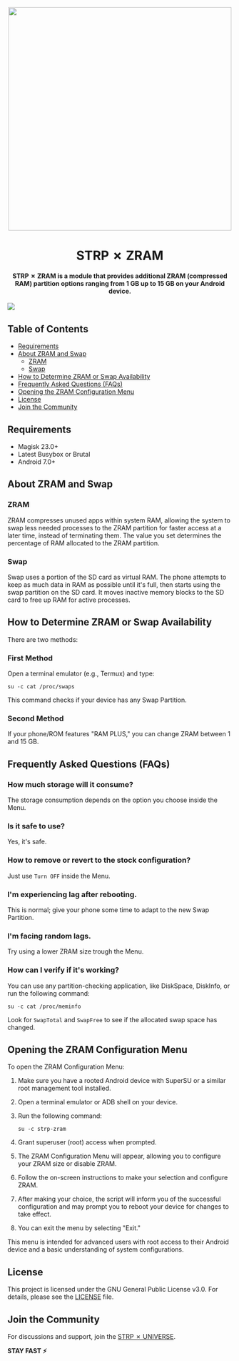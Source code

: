 <p align="center"><a href="https://t.me/AndroidRootModulesCommunity"><img src="https://i.imgur.com/hxbAbP4.jpg" width="500"></a></p>  
 <h1 align="center"><b> STRP ✗ ZRAM </b></h1> 
 <h4 align="center">STRP ✗ ZRAM is a module that provides additional ZRAM (compressed RAM) partition options ranging from 1 GB up to 15 GB on your Android device.
 </h4>

 <a href="https://t.me/AndroidRootModulesCommunity"><img src="https://img.shields.io/badge/Join-Telegram%20Channel-red.svg?logo=Telegram"></a>


## Table of Contents

- [Requirements](#requirements)
- [About ZRAM and Swap](#about-zram-and-swap)
  - [ZRAM](#zram)
  - [Swap](#swap)
- [How to Determine ZRAM or Swap Availability](#how-to-determine-zram-or-swap-availability)
- [Frequently Asked Questions (FAQs)](#frequently-asked-questions-faqs)
- [Opening the ZRAM Configuration Menu](#opening-the-zram-configuration-menu)
- [License](#license)
- [Join the Community](#join-the-community)

## Requirements

- Magisk 23.0+
- Latest Busybox or Brutal
- Android 7.0+

## About ZRAM and Swap

### ZRAM

ZRAM compresses unused apps within system RAM, allowing the system to swap less needed processes to the ZRAM partition for faster access at a later time, instead of terminating them. The value you set determines the percentage of RAM allocated to the ZRAM partition.

### Swap

Swap uses a portion of the SD card as virtual RAM. The phone attempts to keep as much data in RAM as possible until it's full, then starts using the swap partition on the SD card. It moves inactive memory blocks to the SD card to free up RAM for active processes.

## How to Determine ZRAM or Swap Availability

There are two methods:

### First Method

Open a terminal emulator (e.g., Termux) and type:

```
su -c cat /proc/swaps
```

This command checks if your device has any Swap Partition.

### Second Method

If your phone/ROM features "RAM PLUS," you can change ZRAM between 1 and 15 GB.

## Frequently Asked Questions (FAQs)

### How much storage will it consume?

The storage consumption depends on the option you choose inside the Menu.

### Is it safe to use?

Yes, it's safe.

### How to remove or revert to the stock configuration?

Just use `Turn OFF` inside the Menu.

### I'm experiencing lag after rebooting.

This is normal; give your phone some time to adapt to the new Swap Partition.

### I'm facing random lags.

Try using a lower ZRAM size trough the Menu.

### How can I verify if it's working?

You can use any partition-checking application, like DiskSpace, DiskInfo, or run the following command:

```
su -c cat /proc/meminfo
```

Look for `SwapTotal` and `SwapFree` to see if the allocated swap space has changed.

## Opening the ZRAM Configuration Menu

To open the ZRAM Configuration Menu:

1. Make sure you have a rooted Android device with SuperSU or a similar root management tool installed.

2. Open a terminal emulator or ADB shell on your device.

3. Run the following command:

   ```
   su -c strp-zram
   ```

4. Grant superuser (root) access when prompted.

5. The ZRAM Configuration Menu will appear, allowing you to configure your ZRAM size or disable ZRAM.

6. Follow the on-screen instructions to make your selection and configure ZRAM.

7. After making your choice, the script will inform you of the successful configuration and may prompt you to reboot your device for changes to take effect.

8. You can exit the menu by selecting "Exit."

This menu is intended for advanced users with root access to their Android device and a basic understanding of system configurations.

## License

This project is licensed under the GNU General Public License v3.0. For details, please see the [LICENSE](LICENSE) file.

## Join the Community

For discussions and support, join the [STRP ✗ UNIVERSE](https://t.me/AndroidRootModulesCommunity).

**STAY FAST ⚡️**
